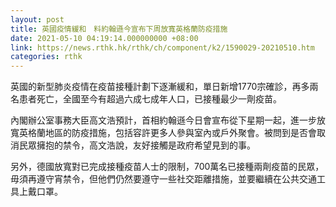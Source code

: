 ```yaml
---
layout: post
title: 英國疫情緩和　料約翰遜今宣布下周放寬英格蘭防疫措施
date: 2021-05-10 04:19:14.000000000 +08:00
link: https://news.rthk.hk/rthk/ch/component/k2/1590029-20210510.htm
categories: rthk
---
```


英國的新型肺炎疫情在疫苗接種計劃下逐漸緩和，單日新增1770宗確診，再多兩名患者死亡，全國至今有超過六成七成年人口，已接種最少一劑疫苗。

內閣辦公室事務大臣高文浩預計，首相約翰遜今日會宣布從下星期一起，進一步放寬英格蘭地區的防疫措施，包括容許更多人參與室內或戶外聚會。被問到是否會取消民眾擁抱的禁令，高文浩說，友好接觸是政府希望見到的事。

另外，德國放寬對已完成接種疫苗人士的限制，700萬名已接種兩劑疫苗的民眾，毋須再遵守宵禁令，但他們仍然要遵守一些社交距離措施，並要繼續在公共交通工具上戴口罩。
